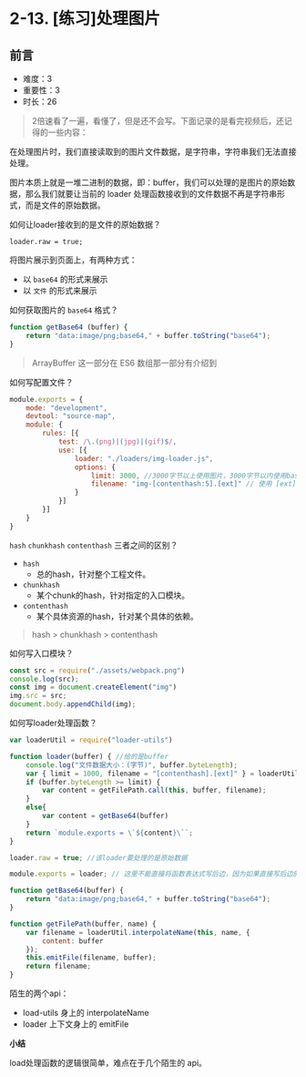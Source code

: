 # 2-13. [练习]处理图片

## 前言

- 难度：3
- 重要性：3
- 时长：26

> 2倍速看了一遍，看懂了，但是还不会写。下面记录的是看完视频后，还记得的一些内容：

在处理图片时，我们直接读取到的图片文件数据，是字符串，字符串我们无法直接处理。

图片本质上就是一堆二进制的数据，即：buffer，我们可以处理的是图片的原始数据，那么我们就要让当前的 loader 处理函数接收到的文件数据不再是字符串形式，而是文件的原始数据。

如何让loader接收到的是文件的原始数据？

`loader.raw = true;`

将图片展示到页面上，有两种方式：
- 以 `base64` 的形式来展示
- 以 `文件` 的形式来展示

如何获取图片的 `base64` 格式？

```js
function getBase64 (buffer) {
    return "data:image/png;base64," + buffer.toString("base64");
}
```

> ArrayBuffer 这一部分在 ES6 数组那一部分有介绍到

如何写配置文件？

```js
module.exports = {
    mode: "development",
    devtool: "source-map",
    module: {
        rules: [{
            test: /\.(png)|(jpg)|(gif)$/,
            use: [{
                loader: "./loaders/img-loader.js",
                options: {
                    limit: 3000, //3000字节以上使用图片，3000字节以内使用base64
                    filename: "img-[contenthash:5].[ext]" // 使用 [ext] 占位符，作用是：根据文件的内容来生成对应的后缀
                }
            }]
        }]
    }
}
```

`hash` `chunkhash` `contenthash` 三者之间的区别？

- `hash`
  - 总的hash，针对整个工程文件。
- `chunkhash`
  - 某个chunk的hash，针对指定的入口模块。
- `contenthash`
  - 某个具体资源的hash，针对某个具体的依赖。

> hash > chunkhash > contenthash

如何写入口模块？

```js
const src = require("./assets/webpack.png")
console.log(src);
const img = document.createElement("img")
img.src = src;
document.body.appendChild(img);
```

如何写loader处理函数？

```js
var loaderUtil = require("loader-utils")

function loader(buffer) { //给的是buffer
    console.log("文件数据大小：(字节)", buffer.byteLength);
    var { limit = 1000, filename = "[contenthash].[ext]" } = loaderUtil.getOptions(this);
    if (buffer.byteLength >= limit) {
        var content = getFilePath.call(this, buffer, filename);
    }
    else{
        var content = getBase64(buffer)
    }
    return `module.exports = \`${content}\``;
}

loader.raw = true; //该loader要处理的是原始数据

module.exports = loader; // 这里不能直接将函数表达式写后边，因为如果直接写后边的话，函数名 loader 写和不写是一样的。（区分函数声明和函数表达式）

function getBase64(buffer) {
    return "data:image/png;base64," + buffer.toString("base64");
}

function getFilePath(buffer, name) {
    var filename = loaderUtil.interpolateName(this, name, {
        content: buffer
    });
    this.emitFile(filename, buffer);
    return filename;
}
```

陌生的两个api：
- load-utils 身上的 interpolateName
- loader 上下文身上的 emitFile

**小结**

load处理函数的逻辑很简单，难点在于几个陌生的 api。